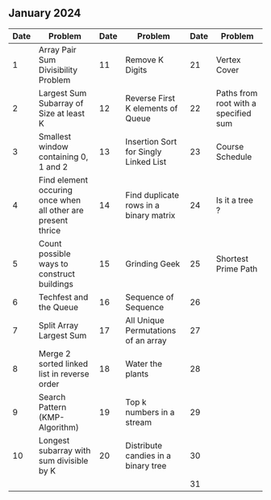 ## January 2024

| Date | Problem                                                      | Date | Problem                                | Date | Problem                              |
| ---- | ------------------------------------------------------------ | ---- | -------------------------------------- | ---- | ------------------------------------ |
| 1    | Array Pair Sum Divisibility Problem                          | 11   | Remove K Digits                        | 21   | Vertex Cover                         |
| 2    | Largest Sum Subarray of Size at least K                      | 12   | Reverse First K elements of Queue      | 22   | Paths from root with a specified sum |
| 3    | Smallest window containing 0, 1 and 2                        | 13   | Insertion Sort for Singly Linked List  | 23   | Course Schedule                      |
| 4    | Find element occuring once when all other are present thrice | 14   | Find duplicate rows in a binary matrix | 24   | Is it a tree ?                       |
| 5    | Count possible ways to construct buildings                   | 15   | Grinding Geek                          | 25   | Shortest Prime Path                  |
| 6    | Techfest and the Queue                                       | 16   | Sequence of Sequence                   | 26   |                                      |
| 7    | Split Array Largest Sum                                      | 17   | All Unique Permutations of an array    | 27   |                                      |
| 8    | Merge 2 sorted linked list in reverse order                  | 18   | Water the plants                       | 28   |                                      |
| 9    | Search Pattern (KMP-Algorithm)                               | 19   | Top k numbers in a stream              | 29   |                                      |
| 10   | Longest subarray with sum divisible by K                     | 20   | Distribute candies in a binary tree    | 30   |                                      |
|      |                                                              |      |                                        | 31   |                                      |

